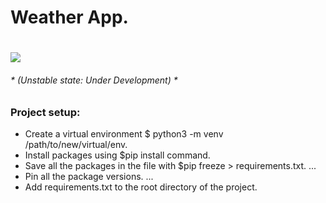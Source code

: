 # Weather App.

# ![](img/os12-iphone-x-weather-app-raining-animation.gif)

###### * (Unstable state: Under Development) *

### Project setup:

* Create a virtual environment $ python3 -m venv /path/to/new/virtual/env.
* Install packages using $pip install <package> command.
* Save all the packages in the file with $pip freeze > requirements.txt. ...
* Pin all the package versions. ...
* Add requirements.txt to the root directory of the project.




